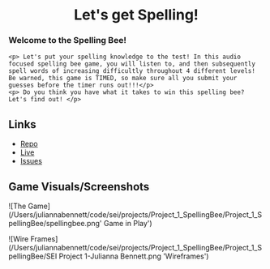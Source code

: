 <h1 align='center'>Let's get Spelling!</h1>

<p align='center'>
    <h3>Welcome to the Spelling Bee!</h3> 
    
    <p> Let's put your spelling knowledge to the test! In this audio focused spelling bee game, you will listen to, and then subsequently spell words of increasing difficultly throughout 4 different levels! Be warned, this game is TIMED, so make sure all you submit your guesses before the timer runs out!!!</p>
    <p> Do you think you have what it takes to win this spelling bee? Let's find out! </p>
    

</p>

## Links

- [Repo](https://github.com/julibennett/Project_1_SpellingBee 'Project_1_SpellingBee')
- [Live](https://julibennett.github.io/Project_1_SpellingBee/ 'Live View')
- [Issues](https://github.com/julibennett/Project_1_SpellingBee/issues 'Issues Page')

## Game Visuals/Screenshots

![The Game] (/Users/juliannabennett/code/sei/projects/Project_1_SpellingBee/Project_1_SpellingBee/spellingbee.png' Game in Play')

![Wire Frames] (/Users/juliannabennett/code/sei/projects/Project_1_SpellingBee/Project_1_SpellingBee/SEI Project 1-Julianna Bennett.png 'Wireframes')


